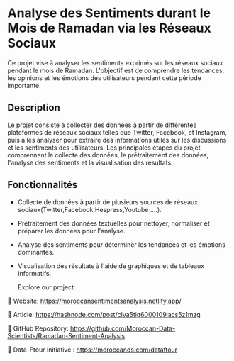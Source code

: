 # Analyse des Sentiments durant le Mois de Ramadan via les Réseaux Sociaux
Ce projet vise à analyser les sentiments exprimés sur les réseaux sociaux pendant le mois de Ramadan. L'objectif est de comprendre les tendances, les opinions et les émotions des utilisateurs pendant cette période importante.

## Description
Le projet consiste à collecter des données à partir de différentes plateformes de réseaux sociaux telles que Twitter, Facebook, et Instagram, puis à les analyser pour extraire des informations utiles sur les discussions et les sentiments des utilisateurs. Les principales étapes du projet comprennent la collecte des données, le prétraitement des données, l'analyse des sentiments et la visualisation des résultats.


## Fonctionnalités
- Collecte de données à partir de plusieurs sources de réseaux sociaux(Twitter,Facebook,Hespress,Youtube ....).
- Prétraitement des données textuelles pour nettoyer, normaliser et préparer les données pour l'analyse.
- Analyse des sentiments pour déterminer les tendances et les émotions dominantes.
- Visualisation des résultats à l'aide de graphiques et de tableaux informatifs.

   Explore our project:

🔗 Website: https://moroccansentimentsanalysis.netlify.app/

🔗 Article: https://hashnode.com/post/clva5tiq6000109lacs5z1mzg

🔗 GitHub Repository: https://github.com/Moroccan-Data-Scientists/Ramadan-Sentiment-Analysis

🔗 Data-Ftour Initiative : https://moroccands.com/dataftour




